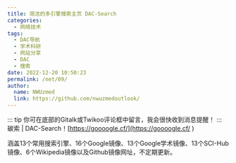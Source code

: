 ```yaml
---
title: 简洁的多引擎搜索主页 DAC-Search
categories: 
  - 网络技术
tags: 
  - DAC导航
  - 学术科研
  - 网站分享
  - DAC
  - 搜索
date: 2022-12-20 10:50:23
permalink: /net/09/
author: 
  name: NWUzmed
  link: https://github.com/nwuzmedoutlook/
---
```


::: tip
你可在底部的Gitalk或Twikoo评论框中留言，我会很快收到消息提醒！
:::
碳索 | DAC-Search！[https://goooogle.cf/](https://goooogle.cf/
)

涵盖13个常用搜索引擎、16个Google镜像、13个Google学术镜像、13个SCI-Hub镜像、6个Wikipedia镜像以及Github镜像网址，不定期更新。

<!-- ![](https://s1.ax1x.com/2022/12/20/zLRMjI.png) -->
